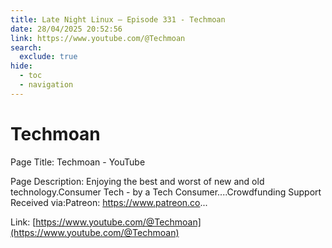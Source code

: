 ```yaml
---
title: Late Night Linux – Episode 331 - Techmoan
date: 28/04/2025 20:52:56
link: https://www.youtube.com/@Techmoan
search:
  exclude: true
hide:
  - toc
  - navigation
---
```


# Techmoan

Page Title: Techmoan - YouTube

Page Description: Enjoying the best and worst of new and old technology.Consumer Tech - by a Tech Consumer....Crowdfunding Support Received via:Patreon: https://www.patreon.co... 

Link: [https://www.youtube.com/@Techmoan](https://www.youtube.com/@Techmoan)
